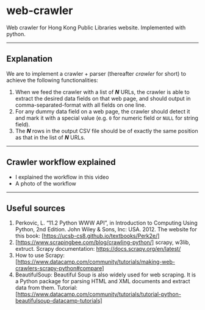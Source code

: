 # web-crawler
Web crawler for Hong Kong Public Libraries website. Implemented with python.

<hr/>

## Explanation
We are to implement a crawler + parser (thereafter *crawler* for short) to achieve the following functionalities:
1. When we feed the crawler with a list of ***N*** URLs, the crawler is able to extract the desired data fields on that web page, and should output in comma-separated-format with all fields on one line.
2. For any dummy data field on a web page, the crawler should detect it and mark it with a special value (e.g. ```0``` for numeric field or ```NULL``` for string field).
3. The ***N*** rows in the output CSV file should be of exactly the same position as that in the list of ***N*** URLs.

<hr/>

## Crawler workflow explained
- I explained the workflow in this video 
- A photo of the workflow 

<hr/>

## Useful sources
1. Perkovic, L. “11.2 Python WWW API”, in Introduction to Computing Using Python, 2nd Edition. John Wiley & Sons, Inc: USA. 2012. The website for this book: [https://ucsb-cs8.github.io/textbooks/Perk2e/]
2.	[https://www.scrapingbee.com/blog/crawling-python/] scrapy, w3lib, extruct. Scrapy documentation: https://docs.scrapy.org/en/latest/ 
3.	How to use Scrapy: [https://www.datacamp.com/community/tutorials/making-web-crawlers-scrapy-python#compare]
4.	BeautifulSoup: Beautiful Soup is also widely used for web scraping. It is a Python package for parsing HTML and XML documents and extract data from them. Tutorial: [https://www.datacamp.com/community/tutorials/tutorial-python-beautifulsoup-datacamp-tutorials]
